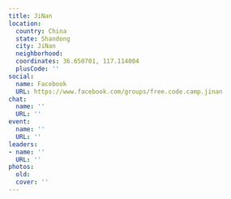 ```yaml
---
title: JiNan
location:
  country: China
  state: Shandong
  city: JiNan
  neighborhood: 
  coordinates: 36.650701, 117.114004
  plusCode: ''
social:
  name: Facebook
  URL: https://www.facebook.com/groups/free.code.camp.jinan
chat:
  name: ''
  URL: ''
event:
  name: ''
  URL: ''
leaders:
- name: ''
  URL: ''
photos:
  old: 
  cover: ''
---
```

